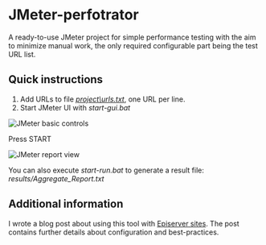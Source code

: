 # JMeter-perfotrator
A ready-to-use JMeter project for simple performance testing with the aim to minimize manual work, the only required configurable part being the test URL list.

## Quick instructions
1. Add URLs to file [_project\urls.txt_](https://github.com/dratini/jmeter-perfotrator/blob/master/project/urls.txt), one URL per line. 
2. Start JMeter UI with _start-gui.bat_

![JMeter basic controls](http://dev.solita.fi/img/measuring-episerver-site-performance/jmeter-basic-controls.jpg)

Press START

![JMeter report view](http://dev.solita.fi/img/measuring-episerver-site-performance/jmeter-report-view.jpg)

You can also execute _start-run.bat_ to generate a result file: _results/Aggregate_Report.txt_

## Additional information
I wrote a blog post about using this tool with [Episerver sites](http://dev.solita.fi/episerver/2016/01/21/measuring-episerver-site-performance). 
The post contains further details about configuration and best-practices.